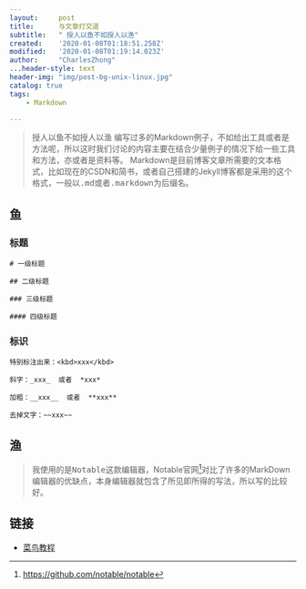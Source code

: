 ```yaml
---
layout:     post
title:      与文章打交道
subtitle:   " 授人以鱼不如授人以渔"
created:    '2020-01-08T01:18:51.258Z'
modified:   '2020-01-08T01:19:14.023Z'
author:     "CharlesZhong"
...header-style: text
header-img: "img/post-bg-unix-linux.jpg"
catalog: true
tags:
    - Markdown

---
```

> 授人以鱼不如授人以渔
编写过多的Markdown例子，不如给出工具或者是方法呢，所以这时我们讨论的内容主要在结合少量例子的情况下给一些工具和方法，亦或者是资料等。
Markdown是目前博客文章所需要的文本格式，比如现在的CSDN和简书，或者自己搭建的Jekyll博客都是采用的这个格式，一般以<kbd>.md</kbd>或者<kbd>.markdown</kbd>为后缀名。

## 鱼  
### 标题

~~~
# 一级标题

## 二级标题

### 三级标题

#### 四级标题
~~~

### 标识
~~~
特别标注出来：<kbd>xxx</kbd>

斜字：_xxx_  或者  *xxx*

加粗：__xxx__  或者  **xxx**

去掉文字：~~xxx~~
~~~

## 渔
>我使用的是<kbd>Notable</kbd>这款编辑器，Notable官网[^1]对比了许多的MarkDown编辑器的优缺点，本身编辑器就包含了<kbd>所见即所得</kbd>的写法，所以写的比较好。

## 链接
- [菜鸟教程](https://www.runoob.com/markdown/md-tutorial.html)

[^1]: https://github.com/notable/notable